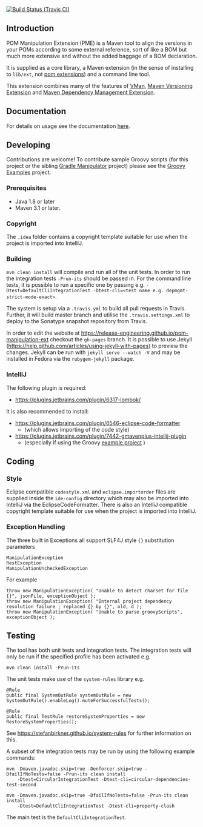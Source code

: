 

[![Build Status (Travis CI)](https://travis-ci.org/release-engineering/pom-manipulation-ext.svg?branch=master)](https://travis-ci.org/release-engineering/pom-manipulation-ext.svg?branch=master)


## Introduction

POM Manipulation Extension (PME) is a Maven tool to align the versions in your POMs according to some external reference, sort of like a BOM but much more extensive and without the added baggage of a BOM declaration.

It is supplied as a core library, a Maven extension (in the sense of installing to `lib/ext`, not [pom extensions](https://maven.apache.org/pom.html#Extensions)) and a command line tool.

This extension combines many of the features of [VMan](https://github.com/jdcasey/pom-version-manipulator), [Maven Versioning Extension](https://github.com/jdcasey/maven-versioning-extension) and [Maven Dependency Management Extension](https://github.com/jboss/maven-dependency-management-extension).

## Documentation

For details on usage see the documentation [here](https://release-engineering.github.io/pom-manipulation-ext).

## Developing

Contributions are welcome! To contribute sample Groovy scripts (for this project or the sibling
[Gradle Manipulator](https://github.com/project-ncl/gradle-manipulator) project) please see the
[Groovy Examples](https://github.com/project-ncl/manipulator-groovy-examples) project.

### Prerequisites

* Java 1.8 or later
* Maven 3.1 or later.

### Copyright

The `.idea` folder contains a copyright template suitable for use when the project is imported into IntelliJ.

### Building

`mvn clean install` will compile and run all of the unit tests. In order to run the integration tests `-Prun-its` should be passed in. For the command line tests, it is possible to run a specific one by passing e.g. `-Dtest=DefaultCliIntegrationTest -Dtest-cli=<test name e.g. depmgmt-strict-mode-exact>`.

The system is setup via a `.travis.yml` to build all pull requests in Travis. Further, it will build master branch and utilise the `.travis.settings.xml` to deploy to the Sonatype snapshot repository from Travis.

In order to edit the website at https://release-engineering.github.io/pom-manipulation-ext checkout the `gh-pages` branch.
It is possible to use Jekyll (https://help.github.com/articles/using-jekyll-with-pages) to preview the changes.
Jekyll can be run with `jekyll serve --watch -V` and may be installed in Fedora via the `rubygem-jekyll` package.

### IntelliJ

The following plugin is required:

 * https://plugins.jetbrains.com/plugin/6317-lombok/

It is also recommended to install:

 * https://plugins.jetbrains.com/plugin/6546-eclipse-code-formatter
    * (which allows importing of the code style)
 * https://plugins.jetbrains.com/plugin/7442-gmavenplus-intellij-plugin
    * (especially if using the Groovy [example project](https://github.com/project-ncl/manipulator-groovy-examples) )


## Coding


### Style

Eclipse compatible `codestyle.xml` and `eclipse.importorder` files are supplied inside the `ide-config` directory which
may also be imported into IntelliJ via the EclipseCodeFormatter. There is also an IntelliJ compatible copyright template
suitable for use when the project is imported into IntelliJ.

### Exception Handling

The three built in Exceptions all support SLF4J style `{}` substitution parameters

    ManipulationException
    RestException
    ManipulationUncheckedException

For example

    throw new ManipulationException( "Unable to detect charset for file {}", jsonFile, exceptionObject );
    throw new ManipulationException( "Internal project dependency resolution failure ; replaced {} by {}", old, d );
    throw new ManipulationException( "Unable to parse groovyScripts", exceptionObject );


## Testing

The tool has both unit tests and integration tests. The integration tests will only be run if the specified profile has been
activated e.g.

    mvn clean install -Prun-its

The unit tests make use of the `system-rules` library e.g.

    @Rule
    public final SystemOutRule systemOutRule = new SystemOutRule().enableLog().muteForSuccessfulTests();

    @Rule
    public final TestRule restoreSystemProperties = new RestoreSystemProperties();

See https://stefanbirkner.github.io/system-rules for further information on this.

A subset of the integration tests may be run by using the following example commands:

    mvn -Dmaven.javadoc.skip=true -Denforcer.skip=true -DfailIfNoTests=false -Prun-its clean install
        -Dtest=CircularIntegrationTest -Dtest-cli=circular-dependencies-test-second

    mvn -Dmaven.javadoc.skip=true -DfailIfNoTests=false -Prun-its clean install
        -Dtest=DefaultCliIntegrationTest -Dtest-cli=property-clash

The main test is the `DefaultCliIntegrationTest`.

